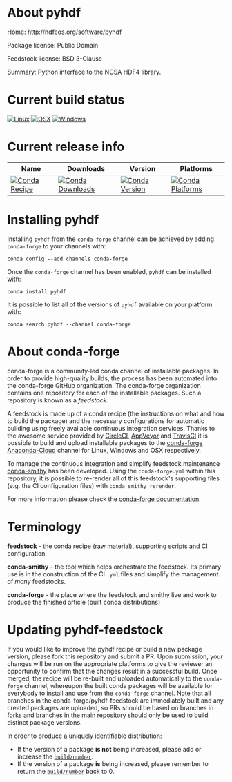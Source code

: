 About pyhdf
===========

Home: http://hdfeos.org/software/pyhdf

Package license: Public Domain

Feedstock license: BSD 3-Clause

Summary: Python interface to the NCSA HDF4 library.



Current build status
====================

[![Linux](https://img.shields.io/circleci/project/github/conda-forge/pyhdf-feedstock/master.svg?label=Linux)](https://circleci.com/gh/conda-forge/pyhdf-feedstock)
[![OSX](https://img.shields.io/travis/conda-forge/pyhdf-feedstock/master.svg?label=macOS)](https://travis-ci.org/conda-forge/pyhdf-feedstock)
[![Windows](https://img.shields.io/appveyor/ci/conda-forge/pyhdf-feedstock/master.svg?label=Windows)](https://ci.appveyor.com/project/conda-forge/pyhdf-feedstock/branch/master)

Current release info
====================

| Name | Downloads | Version | Platforms |
| --- | --- | --- | --- |
| [![Conda Recipe](https://img.shields.io/badge/recipe-pyhdf-green.svg)](https://anaconda.org/conda-forge/pyhdf) | [![Conda Downloads](https://img.shields.io/conda/dn/conda-forge/pyhdf.svg)](https://anaconda.org/conda-forge/pyhdf) | [![Conda Version](https://img.shields.io/conda/vn/conda-forge/pyhdf.svg)](https://anaconda.org/conda-forge/pyhdf) | [![Conda Platforms](https://img.shields.io/conda/pn/conda-forge/pyhdf.svg)](https://anaconda.org/conda-forge/pyhdf) |

Installing pyhdf
================

Installing `pyhdf` from the `conda-forge` channel can be achieved by adding `conda-forge` to your channels with:

```
conda config --add channels conda-forge
```

Once the `conda-forge` channel has been enabled, `pyhdf` can be installed with:

```
conda install pyhdf
```

It is possible to list all of the versions of `pyhdf` available on your platform with:

```
conda search pyhdf --channel conda-forge
```


About conda-forge
=================

conda-forge is a community-led conda channel of installable packages.
In order to provide high-quality builds, the process has been automated into the
conda-forge GitHub organization. The conda-forge organization contains one repository
for each of the installable packages. Such a repository is known as a *feedstock*.

A feedstock is made up of a conda recipe (the instructions on what and how to build
the package) and the necessary configurations for automatic building using freely
available continuous integration services. Thanks to the awesome service provided by
[CircleCI](https://circleci.com/), [AppVeyor](http://www.appveyor.com/)
and [TravisCI](https://travis-ci.org/) it is possible to build and upload installable
packages to the [conda-forge](https://anaconda.org/conda-forge)
[Anaconda-Cloud](http://docs.anaconda.org/) channel for Linux, Windows and OSX respectively.

To manage the continuous integration and simplify feedstock maintenance
[conda-smithy](http://github.com/conda-forge/conda-smithy) has been developed.
Using the ``conda-forge.yml`` within this repository, it is possible to re-render all of
this feedstock's supporting files (e.g. the CI configuration files) with ``conda smithy rerender``.

For more information please check the [conda-forge documentation](https://conda-forge.org/docs/).

Terminology
===========

**feedstock** - the conda recipe (raw material), supporting scripts and CI configuration.

**conda-smithy** - the tool which helps orchestrate the feedstock.
                   Its primary use is in the construction of the CI ``.yml`` files
                   and simplify the management of *many* feedstocks.

**conda-forge** - the place where the feedstock and smithy live and work to
                  produce the finished article (built conda distributions)


Updating pyhdf-feedstock
========================

If you would like to improve the pyhdf recipe or build a new
package version, please fork this repository and submit a PR. Upon submission,
your changes will be run on the appropriate platforms to give the reviewer an
opportunity to confirm that the changes result in a successful build. Once
merged, the recipe will be re-built and uploaded automatically to the
`conda-forge` channel, whereupon the built conda packages will be available for
everybody to install and use from the `conda-forge` channel.
Note that all branches in the conda-forge/pyhdf-feedstock are
immediately built and any created packages are uploaded, so PRs should be based
on branches in forks and branches in the main repository should only be used to
build distinct package versions.

In order to produce a uniquely identifiable distribution:
 * If the version of a package **is not** being increased, please add or increase
   the [``build/number``](http://conda.pydata.org/docs/building/meta-yaml.html#build-number-and-string).
 * If the version of a package **is** being increased, please remember to return
   the [``build/number``](http://conda.pydata.org/docs/building/meta-yaml.html#build-number-and-string)
   back to 0.